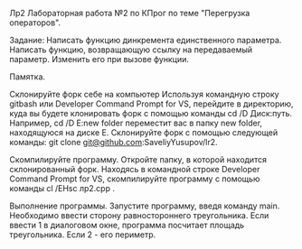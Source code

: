 Лр2 Лабораторная работа №2 по КПрог по теме "Перегрузка операторов".

Задание: Написать функцию динкремента единственного параметра. Написать функцию, возвращающую ссылку на передаваемый параметр. Изменить его при вызове функции.

Памятка.

Склонируйте форк себе на компьютер Используя командную строку gitbash или Developer Command Prompt for VS, перейдите в директорию, куда вы будете клонировать форк с помощью команды cd /D Диск:путь. Например, cd /D E:new folder переместит вас в папку new folder, находящуюся на диске E.
Склонируйте форк с помощью следующей команды: git clone git@github.com:SaveliyYusupov/lr2.

Скомпилируйте программу. Откройте папку, в которой находится склонированный форк.
Находясь в командной строке Developer Command Prompt for VS, скомпилируйте программу с помощью команды cl /EHsc лр2.cpp .

Выполнение программы. Запустите программу, введя команду main.
Необходимо ввести сторону равностороннего треугольника. Если ввести 1 в диалоговом окне, программа посчитает площадь треугольника. Если 2 - его периметр.
